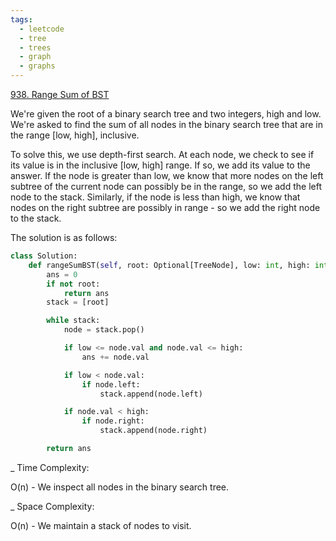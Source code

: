 ```yaml
---
tags:
  - leetcode
  - tree
  - trees
  - graph
  - graphs
---
```


<a href="https://leetcode.com/problems/range-sum-of-bst/">938. Range Sum of
BST</a>

We're given the root of a binary search tree and two integers, high and low.
We're asked to find the sum of all nodes in the binary search tree that are in
the range [low, high], inclusive.

To solve this, we use depth-first search. At each node, we check to see if its
value is in the inclusive [low, high] range. If so, we add its value to the
answer. If the node is greater than low, we know that more nodes on the left
subtree of the current node can possibly be in the range, so we add the left
node to the stack. Similarly, if the node is less than high, we know that nodes
on the right subtree are possibly in range - so we add the right node to the
stack.

The solution is as follows:

```python
class Solution:
    def rangeSumBST(self, root: Optional[TreeNode], low: int, high: int) -> int:
        ans = 0
        if not root:
            return ans
        stack = [root]

        while stack:
            node = stack.pop()

            if low <= node.val and node.val <= high:
                ans += node.val

            if low < node.val:
                if node.left:
                    stack.append(node.left)

            if node.val < high:
                if node.right:
                    stack.append(node.right)

        return ans
```

\_ Time Complexity:

O(n) - We inspect all nodes in the binary search tree.

\_ Space Complexity:

O(n) - We maintain a stack of nodes to visit.
